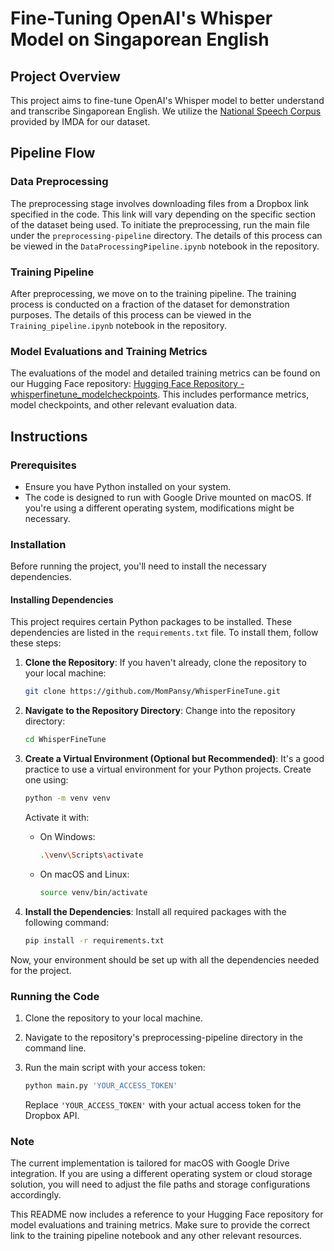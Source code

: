 # Fine-Tuning OpenAI's Whisper Model on Singaporean English

## Project Overview
This project aims to fine-tune OpenAI's Whisper model to better understand and transcribe Singaporean English. We utilize the [National Speech Corpus](https://www.imda.gov.sg/how-we-can-help/national-speech-corpus) provided by IMDA for our dataset.

## Pipeline Flow

### Data Preprocessing
The preprocessing stage involves downloading files from a Dropbox link specified in the code. This link will vary depending on the specific section of the dataset being used. To initiate the preprocessing, run the main file under the `preprocessing-pipeline` directory. The details of this process can be viewed in the `DataProcessingPipeline.ipynb` notebook in the repository. 

### Training Pipeline
After preprocessing, we move on to the training pipeline. The training process is conducted on a fraction of the dataset for demonstration purposes. The details of this process can be viewed in the `Training_pipeline.ipynb` notebook in the repository. 

### Model Evaluations and Training Metrics
The evaluations of the model and detailed training metrics can be found on our Hugging Face repository: [Hugging Face Repository - whisperfinetune_modelcheckpoints](https://huggingface.co/Mompansy/whisperfinetune_modelcheckpoints). This includes performance metrics, model checkpoints, and other relevant evaluation data.

## Instructions

### Prerequisites
- Ensure you have Python installed on your system.
- The code is designed to run with Google Drive mounted on macOS. If you're using a different operating system, modifications might be necessary.

### Installation

Before running the project, you'll need to install the necessary dependencies.

#### Installing Dependencies
This project requires certain Python packages to be installed. These dependencies are listed in the `requirements.txt` file. To install them, follow these steps:

1. **Clone the Repository**:
   If you haven't already, clone the repository to your local machine:

   ```bash
   git clone https://github.com/MomPansy/WhisperFineTune.git
   ```

2. **Navigate to the Repository Directory**:
   Change into the repository directory:

   ```bash
   cd WhisperFineTune
   ```

3. **Create a Virtual Environment (Optional but Recommended)**:
   It's a good practice to use a virtual environment for your Python projects. Create one using:

   ```bash
   python -m venv venv
   ```

   Activate it with:

   - On Windows:
     ```bash
     .\venv\Scripts\activate
     ```
   - On macOS and Linux:
     ```bash
     source venv/bin/activate
     ```

4. **Install the Dependencies**:
   Install all required packages with the following command:

   ```bash
   pip install -r requirements.txt
   ```

Now, your environment should be set up with all the dependencies needed for the project.

### Running the Code
1. Clone the repository to your local machine.
2. Navigate to the repository's preprocessing-pipeline directory in the command line.
3. Run the main script with your access token:

   ```bash
   python main.py 'YOUR_ACCESS_TOKEN'
   ```

   Replace `'YOUR_ACCESS_TOKEN'` with your actual access token for the Dropbox API.

### Note
The current implementation is tailored for macOS with Google Drive integration. If you are using a different operating system or cloud storage solution, you will need to adjust the file paths and storage configurations accordingly.

This README now includes a reference to your Hugging Face repository for model evaluations and training metrics. Make sure to provide the correct link to the training pipeline notebook and any other relevant resources.
